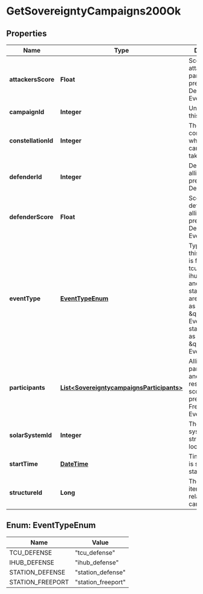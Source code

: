 
# GetSovereigntyCampaigns200Ok

## Properties
Name | Type | Description | Notes
------------ | ------------- | ------------- | -------------
**attackersScore** | **Float** | Score for all attacking parties, only present in Defense Events.  |  [optional]
**campaignId** | **Integer** | Unique ID for this campaign. | 
**constellationId** | **Integer** | The constellation in which the campaign will take place.  | 
**defenderId** | **Integer** | Defending alliance, only present in Defense Events  |  [optional]
**defenderScore** | **Float** | Score for the defending alliance, only present in Defense Events.  |  [optional]
**eventType** | [**EventTypeEnum**](#EventTypeEnum) | Type of event this campaign is for. tcu_defense, ihub_defense and station_defense are referred to as \&quot;Defense Events\&quot;, station_freeport as \&quot;Freeport Events\&quot;.  | 
**participants** | [**List&lt;SovereigntycampaignsParticipants&gt;**](SovereigntycampaignsParticipants.md) | Alliance participating and their respective scores, only present in Freeport Events.  |  [optional]
**solarSystemId** | **Integer** | The solar system the structure is located in.  | 
**startTime** | [**DateTime**](DateTime.md) | Time the event is scheduled to start.  | 
**structureId** | **Long** | The structure item ID that is related to this campaign.  | 


<a name="EventTypeEnum"></a>
## Enum: EventTypeEnum
Name | Value
---- | -----
TCU_DEFENSE | &quot;tcu_defense&quot;
IHUB_DEFENSE | &quot;ihub_defense&quot;
STATION_DEFENSE | &quot;station_defense&quot;
STATION_FREEPORT | &quot;station_freeport&quot;



